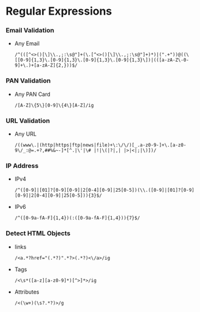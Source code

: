 # Regular Expressions

### Email Validation
- Any Email
  ```JS
  /^(([^<>()[\]\\.,;:\s@"]+(\.[^<>()[\]\\.,;:\s@"]+)*)|(".+"))@((\[[0-9]{1,3}\.[0-9]{1,3}\.[0-9]{1,3}\.[0-9]{1,3}\])|(([a-zA-Z\-0-9]+\.)+[a-zA-Z]{2,}))$/ 
  ```

### PAN Validation
- Any PAN Card
  ```JS
  /[A-Z]\{5\}[0-9]\{4\}[A-Z]/ig
  ```

### URL Validation
- Any URL
  ```JS
  /((www\.|(http|https|ftp|news|file)+\:\/\/)[_.a-z0-9-]+\.[a-z0-9\/_:@=.+?,##%&~-]*[^.|\'|\# |!|\(|?|,| |>|<|;|\)])/ 
  ```

### IP Address
- IPv4
  ```JS
  /^([0-9]|[01]?[0-9][0-9]|2[0-4][0-9]|25[0-5])(\\.([0-9]|[01]?[0-9][0-9]|2[0-4][0-9]|25[0-5])){3}$/
  ```
- IPv6
  ```JS
  /^([0-9a-fA-F]{1,4})(:([0-9a-fA-F]{1,4})){7}$/
  ```

### Detect HTML Objects
- links
  ```JS
  /<a.*?href="(.*?)".*?>(.*?)<\/a>/ig
  ```
- Tags
  ```JS
  /<\s*([a-z][a-z0-9]*)[^>]*>/ig 
  ```
- Attributes
  ```JS
  /<(\w+)(\s?.*?)>/g
  ```
